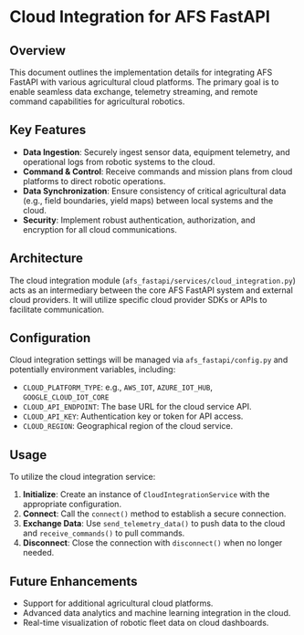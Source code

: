 # Cloud Integration for AFS FastAPI

## Overview

This document outlines the implementation details for integrating AFS FastAPI with various agricultural cloud platforms. The primary goal is to enable seamless data exchange, telemetry streaming, and remote command capabilities for agricultural robotics.

## Key Features

*   **Data Ingestion**: Securely ingest sensor data, equipment telemetry, and operational logs from robotic systems to the cloud.
*   **Command & Control**: Receive commands and mission plans from cloud platforms to direct robotic operations.
*   **Data Synchronization**: Ensure consistency of critical agricultural data (e.g., field boundaries, yield maps) between local systems and the cloud.
*   **Security**: Implement robust authentication, authorization, and encryption for all cloud communications.

## Architecture

The cloud integration module (`afs_fastapi/services/cloud_integration.py`) acts as an intermediary between the core AFS FastAPI system and external cloud providers. It will utilize specific cloud provider SDKs or APIs to facilitate communication.

## Configuration

Cloud integration settings will be managed via `afs_fastapi/config.py` and potentially environment variables, including:

*   `CLOUD_PLATFORM_TYPE`: e.g., `AWS_IOT`, `AZURE_IOT_HUB`, `GOOGLE_CLOUD_IOT_CORE`
*   `CLOUD_API_ENDPOINT`: The base URL for the cloud service API.
*   `CLOUD_API_KEY`: Authentication key or token for API access.
*   `CLOUD_REGION`: Geographical region of the cloud service.

## Usage

To utilize the cloud integration service:

1.  **Initialize**: Create an instance of `CloudIntegrationService` with the appropriate configuration.
2.  **Connect**: Call the `connect()` method to establish a secure connection.
3.  **Exchange Data**: Use `send_telemetry_data()` to push data to the cloud and `receive_commands()` to pull commands.
4.  **Disconnect**: Close the connection with `disconnect()` when no longer needed.

## Future Enhancements

*   Support for additional agricultural cloud platforms.
*   Advanced data analytics and machine learning integration in the cloud.
*   Real-time visualization of robotic fleet data on cloud dashboards.
